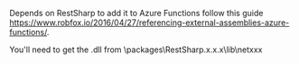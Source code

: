 Depends on RestSharp to add it to Azure Functions follow this guide https://www.robfox.io/2016/04/27/referencing-external-assemblies-azure-functions/.

You'll need to get the .dll from \packages\RestSharp.x.x.x\lib\netxxx